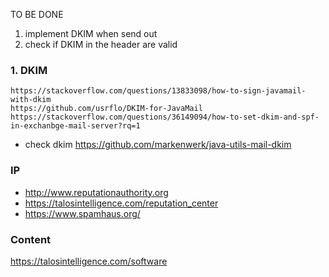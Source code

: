 TO BE DONE
1. implement DKIM when send out
2. check if DKIM in the header are valid

### 1. DKIM
```
https://stackoverflow.com/questions/13833098/how-to-sign-javamail-with-dkim
https://github.com/usrflo/DKIM-for-JavaMail
https://stackoverflow.com/questions/36149094/how-to-set-dkim-and-spf-in-exchanbge-mail-server?rq=1
```
* check  dkim
https://github.com/markenwerk/java-utils-mail-dkim

### IP 
+ http://www.reputationauthority.org
+ https://talosintelligence.com/reputation_center
+ https://www.spamhaus.org/

### Content 
https://talosintelligence.com/software
